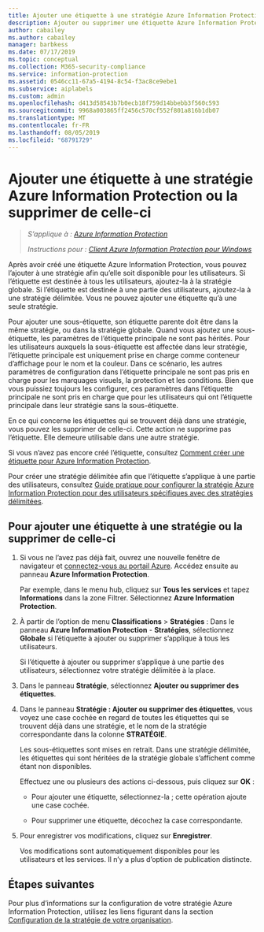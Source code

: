```yaml
---
title: Ajouter une étiquette à une stratégie Azure Information Protection ou l’en supprimer – AIP
description: Ajouter ou supprimer une étiquette Azure Information Protection à la stratégie globale pour tous les utilisateurs, ou à une stratégie délimitée pour une partie des utilisateurs, ou l’en supprimer.
author: cabailey
ms.author: cabailey
manager: barbkess
ms.date: 07/17/2019
ms.topic: conceptual
ms.collection: M365-security-compliance
ms.service: information-protection
ms.assetid: 0546cc11-67a5-4194-8c54-f3ac8ce9ebe1
ms.subservice: aiplabels
ms.custom: admin
ms.openlocfilehash: d413d58543b7b0ecb18f759d14bbebb3f560c593
ms.sourcegitcommit: 9968a003865ff2456c570cf552f801a816b1db07
ms.translationtype: MT
ms.contentlocale: fr-FR
ms.lasthandoff: 08/05/2019
ms.locfileid: "68791729"
---
```

# <a name="add-or-remove-a-label-to-or-from-an-azure-information-protection-policy"></a>Ajouter une étiquette à une stratégie Azure Information Protection ou la supprimer de celle-ci

>*S’applique à : [Azure Information Protection](https://azure.microsoft.com/pricing/details/information-protection)*
>
> *Instructions pour : [Client Azure Information Protection pour Windows](faqs.md#whats-the-difference-between-the-azure-information-protection-client-and-the-azure-information-protection-unified-labeling-client)*

Après avoir créé une étiquette Azure Information Protection, vous pouvez l’ajouter à une stratégie afin qu’elle soit disponible pour les utilisateurs. Si l’étiquette est destinée à tous les utilisateurs, ajoutez-la à la stratégie globale. Si l’étiquette est destinée à une partie des utilisateurs, ajoutez-la à une stratégie délimitée. Vous ne pouvez ajouter une étiquette qu’à une seule stratégie. 

Pour ajouter une sous-étiquette, son étiquette parente doit être dans la même stratégie, ou dans la stratégie globale. Quand vous ajoutez une sous-étiquette, les paramètres de l’étiquette principale ne sont pas hérités. Pour les utilisateurs auxquels la sous-étiquette est affectée dans leur stratégie, l’étiquette principale est uniquement prise en charge comme conteneur d’affichage pour le nom et la couleur. Dans ce scénario, les autres paramètres de configuration dans l’étiquette principale ne sont pas pris en charge pour les marquages visuels, la protection et les conditions. Bien que vous puissiez toujours les configurer, ces paramètres dans l’étiquette principale ne sont pris en charge que pour les utilisateurs qui ont l’étiquette principale dans leur stratégie sans la sous-étiquette.

En ce qui concerne les étiquettes qui se trouvent déjà dans une stratégie, vous pouvez les supprimer de celle-ci. Cette action ne supprime pas l’étiquette. Elle demeure utilisable dans une autre stratégie.

Si vous n’avez pas encore créé l’étiquette, consultez [Comment créer une étiquette pour Azure Information Protection](configure-policy-new-label.md).

Pour créer une stratégie délimitée afin que l’étiquette s’applique à une partie des utilisateurs, consultez [Guide pratique pour configurer la stratégie Azure Information Protection pour des utilisateurs spécifiques avec des stratégies délimitées](configure-policy-scope.md).

## <a name="to-add-or-remove-a-label-to-or-from-a-policy"></a>Pour ajouter une étiquette à une stratégie ou la supprimer de celle-ci

1. Si vous ne l’avez pas déjà fait, ouvrez une nouvelle fenêtre de navigateur et [connectez-vous au portail Azure](configure-policy.md#signing-in-to-the-azure-portal). Accédez ensuite au panneau **Azure Information Protection**.
    
    Par exemple, dans le menu hub, cliquez sur **Tous les services** et tapez **Informations** dans la zone Filtrer. Sélectionnez **Azure Information Protection**.

2. À partir de l’option de menu **Classifications** > **Stratégies** : Dans le panneau **Azure Information Protection** - **Stratégies**, sélectionnez **Globale** si l’étiquette à ajouter ou supprimer s’applique à tous les utilisateurs.

    Si l’étiquette à ajouter ou supprimer s’applique à une partie des utilisateurs, sélectionnez votre stratégie délimitée à la place.

3. Dans le panneau **Stratégie**, sélectionnez **Ajouter ou supprimer des étiquettes**.

4. Dans le panneau **Stratégie : Ajouter ou supprimer des étiquettes**, vous voyez une case cochée en regard de toutes les étiquettes qui se trouvent déjà dans une stratégie, et le nom de la stratégie correspondante dans la colonne **STRATÉGIE**.
     
    Les sous-étiquettes sont mises en retrait. Dans une stratégie délimitée, les étiquettes qui sont héritées de la stratégie globale s’affichent comme étant non disponibles.
    
    Effectuez une ou plusieurs des actions ci-dessous, puis cliquez sur **OK** :
    
    - Pour ajouter une étiquette, sélectionnez-la ; cette opération ajoute une case cochée.
    
    - Pour supprimer une étiquette, décochez la case correspondante.
  
5. Pour enregistrer vos modifications, cliquez sur **Enregistrer**.
   
    Vos modifications sont automatiquement disponibles pour les utilisateurs et les services. Il n’y a plus d’option de publication distincte.


## <a name="next-steps"></a>Étapes suivantes

Pour plus d’informations sur la configuration de votre stratégie Azure Information Protection, utilisez les liens figurant dans la section [Configuration de la stratégie de votre organisation](configure-policy.md#configuring-your-organizations-policy).
